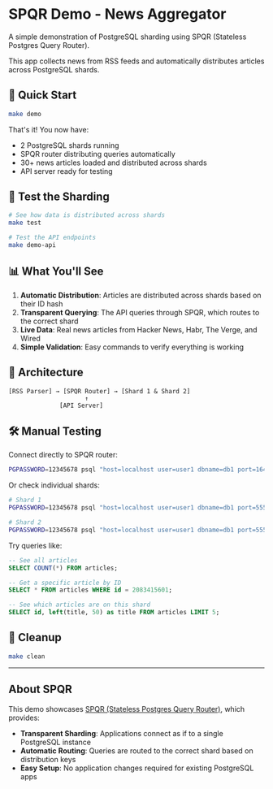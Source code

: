 # SPQR Demo - News Aggregator

A simple demonstration of PostgreSQL sharding using SPQR (Stateless Postgres Query Router).

This app collects news from RSS feeds and automatically distributes articles across PostgreSQL shards.

## 🚀 Quick Start

```bash
make demo
```

That's it! You now have:
- 2 PostgreSQL shards running
- SPQR router distributing queries automatically  
- 30+ news articles loaded and distributed across shards
- API server ready for testing

## 🧪 Test the Sharding

```bash
# See how data is distributed across shards
make test

# Test the API endpoints  
make demo-api
```

## 📊 What You'll See

1. **Automatic Distribution**: Articles are distributed across shards based on their ID hash
2. **Transparent Querying**: The API queries through SPQR, which routes to the correct shard
3. **Live Data**: Real news articles from Hacker News, Habr, The Verge, and Wired
4. **Simple Validation**: Easy commands to verify everything is working

## 🔧 Architecture

```
[RSS Parser] → [SPQR Router] → [Shard 1 & Shard 2]
                     ↑
              [API Server]
```

## 🛠️ Manual Testing

Connect directly to SPQR router:
```bash
PGPASSWORD=12345678 psql "host=localhost user=user1 dbname=db1 port=16432"
```

Or check individual shards:
```bash
# Shard 1
PGPASSWORD=12345678 psql "host=localhost user=user1 dbname=db1 port=5550"

# Shard 2  
PGPASSWORD=12345678 psql "host=localhost user=user1 dbname=db1 port=5551"
```

Try queries like:
```sql
-- See all articles
SELECT COUNT(*) FROM articles;

-- Get a specific article by ID  
SELECT * FROM articles WHERE id = 2083415601;

-- See which articles are on this shard
SELECT id, left(title, 50) as title FROM articles LIMIT 5;
```

## 🧹 Cleanup

```bash
make clean
```

---

## About SPQR

This demo showcases [SPQR (Stateless Postgres Query Router)](https://github.com/pg-sharding/spqr), which provides:

- **Transparent Sharding**: Applications connect as if to a single PostgreSQL instance
- **Automatic Routing**: Queries are routed to the correct shard based on distribution keys
- **Easy Setup**: No application changes required for existing PostgreSQL apps


